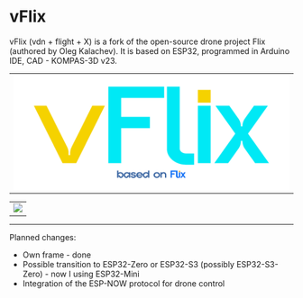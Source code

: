 # vFlix

vFlix (vdn + flight + X) is a fork of the open-source drone project Flix (authored by Oleg Kalachev). It is based on ESP32, programmed in Arduino IDE, CAD - KOMPAS-3D v23.

<table>
<tr valign="top">
<td><img src="./img/logo.png" wide="600"></td>
</tr>
</table>

<table>
<tr valign="top">
<td><img src="./img/pre-assembled.png" wide="600"></td>
</tr>
</table>

---

Planned changes:
- Own frame - done
- Possible transition to ESP32-Zero or ESP32-S3 (possibly ESP32-S3-Zero) - now I using ESP32-Mini
- Integration of the ESP-NOW protocol for drone control
